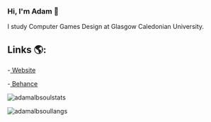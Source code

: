 ### Hi, I'm Adam 👋

I study Computer Games Design at Glasgow Caledonian University.

## Links 🌎:
-<a href="https://adamalbsoul.netlify.app/"> Website</a>

-<a href="https://www.behance.net/adamalbsoul/"> Behance</a>


<p><img align="center" src="https://github-readme-stats.vercel.app/api?username=adamalbsoul&hide=contribas,issues&include_all_commits=true&count_private=true&show_icons=true&theme=tokyonight" alt="adamalbsoulstats" /></p>

<p><img align="center" src="https://github-readme-stats.vercel.app/api/top-langs/?username=adamalbsoul&theme=tokyonight&hide=c,objective-c&layout=compact&langs_count=10" alt="adamalbsoullangs" /></p>
